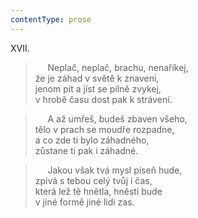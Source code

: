 ```yaml
---
contentType: prose
---
```


XVII.

>      Neplač, neplač, brachu, nenaříkej,  
> že je záhad v světě k znavení,  
> jenom pít a jíst se pilně zvykej,  
> v hrobě času dost pak k strávení.

>      A až umřeš, budeš zbaven všeho,  
> tělo v prach se moudře rozpadne,  
> a co zde ti bylo záhadného,  
> zůstane ti pak i záhadné.

>      Jakou však tvá mysl píseň hude,  
> zpívá s tebou celý tvůj i čas,  
> která lež tě hnětla, hněsti bude  
> v jiné formě jiné lidi zas.
